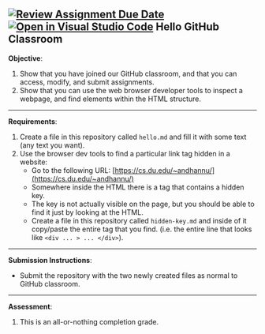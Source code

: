[![Review Assignment Due Date](https://classroom.github.com/assets/deadline-readme-button-22041afd0340ce965d47ae6ef1cefeee28c7c493a6346c4f15d667ab976d596c.svg)](https://classroom.github.com/a/Ddo9iepd)
[![Open in Visual Studio Code](https://classroom.github.com/assets/open-in-vscode-2e0aaae1b6195c2367325f4f02e2d04e9abb55f0b24a779b69b11b9e10269abc.svg)](https://classroom.github.com/online_ide?assignment_repo_id=17649419&assignment_repo_type=AssignmentRepo)
Hello GitHub Classroom
---

**Objective**:

1. Show that you have joined our GitHub classroom, and that you can access, modify, and submit assignments.
2. Show that you can use the web browser developer tools to inspect a webpage, and find elements within the HTML structure.

---

**Requirements**:

1. Create a file in this repository called `hello.md` and fill it with some text (any text you want).
2. Use the browser dev tools to find a particular link tag hidden in a website:
    - Go to the following URL: [https://cs.du.edu/~andhannu/](https://cs.du.edu/~andhannu/) 
    - Somewhere inside the HTML there is a tag that contains a hidden key.
    - The key is not actually visible on the page, but you should be able to find it just by looking at the HTML.
    - Create a file in this repository called `hidden-key.md` and inside of it copy/paste the entire tag that you find. (i.e. the entire line that looks like `<div ... > ... </div>`).
---

**Submission Instructions**:

- Submit the repository with the two newly created files as normal to GitHub classroom.

---

**Assessment**:

1. This is an all-or-nothing completion grade.